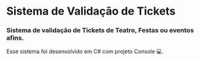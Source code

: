 # Sistema de Validação de Tickets

### Sistema de validação de Tickets de Teatro, Festas ou eventos afins.

Esse sistema foi desenvolvido em C# com projeto Console :computer:.

